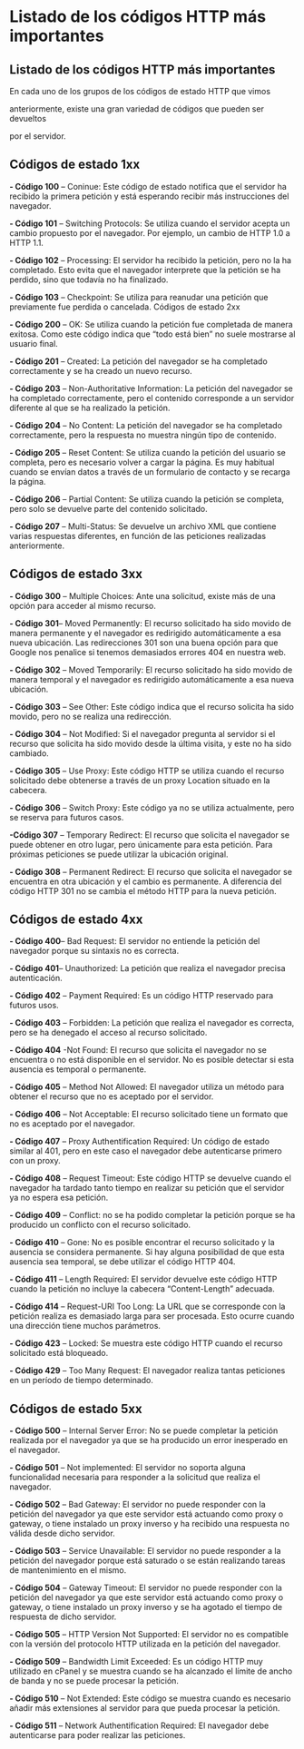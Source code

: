 # Listado de los códigos HTTP más importantes


## Listado de los códigos HTTP más importantes

En cada uno de los grupos de los códigos de estado HTTP que vimos 

anteriormente, existe una gran variedad de códigos que pueden ser devueltos

por el servidor.

## **Códigos de estado 1xx**

**- Código 100** – Coninue: Este código de estado notifica que el servidor 
ha recibido la primera petición y está esperando recibir más 
instrucciones del navegador.

**- Código 101** – Switching Protocols: Se utiliza cuando el servidor 
acepta un cambio propuesto por el navegador. Por ejemplo, un cambio 
de HTTP 1.0 a HTTP 1.1.

**- Código 102** – Processing: El servidor ha recibido la petición, pero no la 
ha completado. Esto evita que el navegador interprete que la petición se 
ha perdido, sino que todavía no ha finalizado.

**- Código 103** – Checkpoint: Se utiliza para reanudar una petición que 
previamente fue perdida o cancelada.
Códigos de estado 2xx

**- Código 200** – OK: Se utiliza cuando la petición fue completada de 
manera exitosa. Como este código indica que “todo está bien” no suele 
mostrarse al usuario final.

**- Código 201** – Created: La petición del navegador se ha completado 
correctamente y se ha creado un nuevo recurso.

**- Código 203** – Non-Authoritative Information: La petición del 
navegador se ha completado correctamente, pero el contenido 
corresponde a un servidor diferente al que se ha realizado la petición.

**- Código 204** – No Content: La petición del navegador se ha completado 
correctamente, pero la respuesta no muestra ningún tipo de contenido.

**- Código 205** – Reset Content: Se utiliza cuando la petición del usuario 
se completa, pero es necesario volver a cargar la página. Es muy 
habitual cuando se envían datos a través de un formulario de contacto y 
se recarga la página.

**- Código 206** – Partial Content: Se utiliza cuando la petición se 
completa, pero solo se devuelve parte del contenido solicitado.

**- Código 207** – Multi-Status: Se devuelve un archivo XML que contiene 
varias respuestas diferentes, en función de las peticiones realizadas 
anteriormente.

## **Códigos de estado 3xx**

**- Código 300** – Multiple Choices: Ante una solicitud, existe más de una 
opción para acceder al mismo recurso.

**- Código 301**– Moved Permanently: El recurso solicitado ha sido 
movido de manera permanente y el navegador es redirigido 
automáticamente a esa nueva ubicación. Las redirecciones 301 son una 
buena opción para que Google nos penalice si tenemos demasiados 
errores 404 en nuestra web.

**- Código 302** – Moved Temporarily: El recurso solicitado ha sido movido 
de manera temporal y el navegador es redirigido automáticamente a esa 
nueva ubicación.

**- Código 303** – See Other: Este código indica que el recurso solicita ha 
sido movido, pero no se realiza una redirección.

**- Código 304** – Not Modified: Si el navegador pregunta al servidor si el 
recurso que solicita ha sido movido desde la última visita, y este no ha 
sido cambiado.

**- Código 305** – Use Proxy: Este código HTTP se utiliza cuando el 
recurso solicitado debe obtenerse a través de un proxy Location situado 
en la cabecera.

**- Código 306** – Switch Proxy: Este código ya no se utiliza actualmente, 
pero se reserva para futuros casos.

**-Código 307** – Temporary Redirect: El recurso que solicita el navegador 
se puede obtener en otro lugar, pero únicamente para esta petición. 
Para próximas peticiones se puede utilizar la ubicación original.

**- Código 308** – Permanent Redirect: El recurso que solicita el navegador 
se encuentra en otra ubicación y el cambio es permanente. A diferencia 
del código HTTP 301 no se cambia el método HTTP para la nueva 
petición.

## **Códigos de estado 4xx**

**- Código 400**– Bad Request: El servidor no entiende la petición del 
navegador porque su sintaxis no es correcta.

**- Código 401**– Unauthorized: La petición que realiza el navegador 
precisa autenticación.

**- Código 402** – Payment Required: Es un código HTTP reservado para 
futuros usos.

**- Código 403** – Forbidden: La petición que realiza el navegador es 
correcta, pero se ha denegado el acceso al recurso solicitado.

**- Código 404** -Not Found: El recurso que solicita el navegador no se 
encuentra o no está disponible en el servidor. No es posible detectar si 
esta ausencia es temporal o permanente.

**- Código 405** – Method Not Allowed: El navegador utiliza un método 
para obtener el recurso que no es aceptado por el servidor.

**- Código 406** – Not Acceptable: El recurso solicitado tiene un formato 
que no es aceptado por el navegador.

**- Código 407** – Proxy Authentification Required: Un código de estado 
similar al 401, pero en este caso el navegador debe autenticarse 
primero con un proxy.

**- Código 408** – Request Timeout: Este código HTTP se devuelve 
cuando el navegador ha tardado tanto tiempo en realizar su petición que 
el servidor ya no espera esa petición.

**- Código 409** – Conflict: no se ha podido completar la petición porque se 
ha producido un conflicto con el recurso solicitado.

**- Código 410** – Gone: No es posible encontrar el recurso solicitado y la 
ausencia se considera permanente. Si hay alguna posibilidad de que 
esta ausencia sea temporal, se debe utilizar el código HTTP 404.

**- Código 411** – Length Required: El servidor devuelve este código HTTP 
cuando la petición no incluye la cabecera “Content-Length” adecuada.

**- Código 414** – Request-URI Too Long: La URL que se corresponde con 
la petición realiza es demasiado larga para ser procesada. Esto ocurre 
cuando una dirección tiene muchos parámetros.

**- Código 423** – Locked: Se muestra este código HTTP cuando el recurso 
solicitado está bloqueado.

**- Código 429** – Too Many Request: El navegador realiza tantas 
peticiones en un período de tiempo determinado.


## **Códigos de estado 5xx**

**- Código 500** – Internal Server Error: No se puede completar la petición 
realizada por el navegador ya que se ha producido un error inesperado 
en el navegador.

**- Código 501** – Not implemented: El servidor no soporta alguna 
funcionalidad necesaria para responder a la solicitud que realiza el 
navegador.

**- Código 502** – Bad Gateway: El servidor no puede responder con la 
petición del navegador ya que este servidor está actuando como proxy o 
gateway, o tiene instalado un proxy inverso y ha recibido una respuesta 
no válida desde dicho servidor.

**- Código 503** – Service Unavailable: El servidor no puede responder a la 
petición del navegador porque está saturado o se están realizando 
tareas de mantenimiento en el mismo.

**- Código 504** – Gateway Timeout: El servidor no puede responder con la 
petición del navegador ya que este servidor está actuando como proxy o 
gateway, o tiene instalado un proxy inverso y se ha agotado el tiempo de 
respuesta de dicho servidor.

**- Código 505** – HTTP Version Not Supported: El servidor no es 
compatible con la versión del protocolo HTTP utilizada en la petición del 
navegador.

**- Código 509** – Bandwidth Limit Exceeded: Es un código HTTP muy 
utilizado en cPanel y se muestra cuando se ha alcanzado el límite de 
ancho de banda y no se puede procesar la petición.

**- Código 510** – Not Extended: Este código se muestra cuando es 
necesario añadir más extensiones al servidor para que pueda procesar 
la petición.

**- Código 511** – Network Authentification Required: El navegador debe 
autenticarse para poder realizar las peticiones.